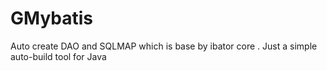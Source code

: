 # GMybatis
Auto create DAO and SQLMAP which is base by ibator core . Just a simple auto-build tool for Java
